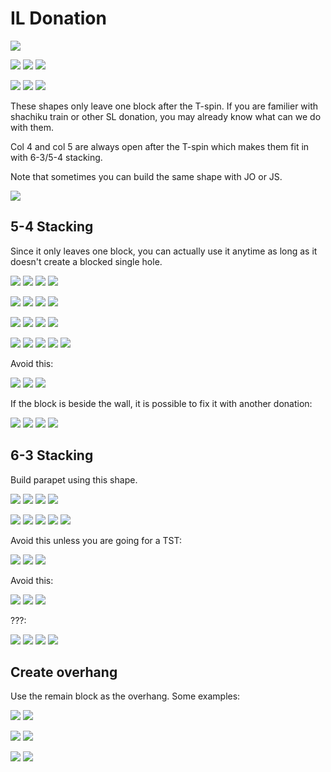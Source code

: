 IL Donation
============

[![](https://fumen-svg-server--eight041.repl.co/?data=v115%40pfglGeilFezhQeg0Iei0FezhIfAgH)](https://harddrop.com/fumen/?v115@pfglGeilFezhQeg0Iei0FezhIfAgH)

[![](https://fumen-svg-server--eight041.repl.co/?data=v115%40HhE8Beg0BeD8Cei0E8AezhJeAgH)](https://harddrop.com/fumen/?v115@HhE8Beg0BeD8Cei0E8AezhJeAgH)
[![](https://fumen-svg-server--eight041.repl.co/?data=v115%40HhE8Beg0BeD8ywi0E8wwzhJeAgH)](https://harddrop.com/fumen/?v115@HhE8Beg0BeD8ywi0E8wwzhJeAgH)
[![](https://fumen-svg-server--eight041.repl.co/?data=v115%40bhE8Beg0LeAgH)](https://harddrop.com/fumen/?v115@bhE8Beg0LeAgH)

[![](https://fumen-svg-server--eight041.repl.co/?data=v115%40KhB8DeglD8CeilE8AezhJeAgH)](https://harddrop.com/fumen/?v115@KhB8DeglD8CeilE8AezhJeAgH)
[![](https://fumen-svg-server--eight041.repl.co/?data=v115%40KhB8DeglD8ywilE8wwzhJeAgH)](https://harddrop.com/fumen/?v115@KhB8DeglD8ywilE8wwzhJeAgH)
[![](https://fumen-svg-server--eight041.repl.co/?data=v115%40ehB8DeglJeAgH)](https://harddrop.com/fumen/?v115@ehB8DeglJeAgH)

These shapes only leave one block after the T-spin. If you are familier with shachiku train or other SL donation, you may already know what can we do with them.

Col 4 and col 5 are always open after the T-spin which makes them fit in with 6-3/5-4 stacking.

Note that sometimes you can build the same shape with JO or JS.

[![](https://fumen-svg-server--eight041.repl.co/?data=v115%40pfg0GeR4g0FeR4h0Qeg0Ieg0RpFeh0RpIfAgH)](https://harddrop.com/fumen/?v115@pfg0GeR4g0FeR4h0Qeg0Ieg0RpFeh0RpIfAgH)

5-4 Stacking
------------

Since it only leaves one block, you can actually use it anytime as long as it doesn't create a blocked single hole.

[![](https://fumen-svg-server--eight041.repl.co/?data=v115%402gB8EeD8FeE8EeE8AeB8BeE8AeD8JeAgH)](https://harddrop.com/fumen/?v115@2gB8EeD8FeE8EeE8AeB8BeE8AeD8JeAgH)
[![](https://fumen-svg-server--eight041.repl.co/?data=v115%402gB8DeglD8ywilE8wwzhE8AeB8BeE8AeD8JeAgH)](https://harddrop.com/fumen/?v115@2gB8DeglD8ywilE8wwzhE8AeB8BeE8AeD8JeAgH)
[![](https://fumen-svg-server--eight041.repl.co/?data=v115%40KhB8DeglE8AeB8BeE8AeD8JeAgH)](https://harddrop.com/fumen/?v115@KhB8DeglE8AeB8BeE8AeD8JeAgH)
[![](https://fumen-svg-server--eight041.repl.co/?data=v115%40KhB8BeBtglE8AeB8BtE8AeD8JeAgH)](https://harddrop.com/fumen/?v115@KhB8BeBtglE8AeB8BtE8AeD8JeAgH)

[![](https://fumen-svg-server--eight041.repl.co/?data=v115%402gB8EeD8FeE8EeE8AeA8BeF8AeD8JeAgH)](https://harddrop.com/fumen/?v115@2gB8EeD8FeE8EeE8AeA8BeF8AeD8JeAgH)
[![](https://fumen-svg-server--eight041.repl.co/?data=v115%402gB8Beg0BeD8ywi0E8wwzhE8AeA8BeF8AeD8JeAgH)](https://harddrop.com/fumen/?v115@2gB8Beg0BeD8ywi0E8wwzhE8AeA8BeF8AeD8JeAgH)
[![](https://fumen-svg-server--eight041.repl.co/?data=v115%40KhB8Beg0BeE8AeA8BeF8AeD8JeAgH)](https://harddrop.com/fumen/?v115@KhB8Beg0BeE8AeA8BeF8AeD8JeAgH)
[![](https://fumen-svg-server--eight041.repl.co/?data=v115%40KhB8Beg0R4E8AeA8R4F8AeD8JeAgH)](https://harddrop.com/fumen/?v115@KhB8Beg0R4E8AeA8R4F8AeD8JeAgH)

[![](https://fumen-svg-server--eight041.repl.co/?data=v115%402gB8EeD8FeE8EeE8AeA8CeE8AeD8JeAgH)](https://harddrop.com/fumen/?v115@2gB8EeD8FeE8EeE8AeA8CeE8AeD8JeAgH)
[![](https://fumen-svg-server--eight041.repl.co/?data=v115%402gB8DeglD8ywilE8wwzhE8AeA8CeE8AeD8JeAgH)](https://harddrop.com/fumen/?v115@2gB8DeglD8ywilE8wwzhE8AeA8CeE8AeD8JeAgH)
[![](https://fumen-svg-server--eight041.repl.co/?data=v115%40KhB8DeglE8AeA8CeE8AeD8JeAgH)](https://harddrop.com/fumen/?v115@KhB8DeglE8AeA8CeE8AeD8JeAgH)
[![](https://fumen-svg-server--eight041.repl.co/?data=v115%405gR4GeR4FeB8i0AeF8AeA8g0BeE8AeD8JeAgH)](https://harddrop.com/fumen/?v115@5gR4GeR4FeB8i0AeF8AeA8g0BeE8AeD8JeAgH)

[![](https://fumen-svg-server--eight041.repl.co/?data=v115%402gB8EeD8FeE8EeE8AeA8CeE8AeD8JeAgH)](https://harddrop.com/fumen/?v115@2gB8EeD8FeE8EeE8AeA8CeE8AeD8JeAgH)
[![](https://fumen-svg-server--eight041.repl.co/?data=v115%402gB8Beg0BeD8ywi0E8wwzhE8AeA8CeE8AeD8JeAgH)](https://harddrop.com/fumen/?v115@2gB8Beg0BeD8ywi0E8wwzhE8AeA8CeE8AeD8JeAgH)
[![](https://fumen-svg-server--eight041.repl.co/?data=v115%40KhB8Beg0BeE8AeA8CeE8AeD8JeAgH)](https://harddrop.com/fumen/?v115@KhB8Beg0BeE8AeA8CeE8AeD8JeAgH)
[![](https://fumen-svg-server--eight041.repl.co/?data=v115%408gwhHeg0whCeB8BeA8g0whE8AeA8h0whE8AeD8JeAg%3FH)](https://harddrop.com/fumen/?v115@8gwhHeg0whCeB8BeA8g0whE8AeA8h0whE8AeD8JeAg?H)
[![](https://fumen-svg-server--eight041.repl.co/?data=v115%40KhB8BeA8wwAeE8AeA8ywE8AeD8JeAgH)](https://harddrop.com/fumen/?v115@KhB8BeA8wwAeE8AeA8ywE8AeD8JeAgH)

Avoid this:

[![](https://fumen-svg-server--eight041.repl.co/?data=v115%402gB8EeD8FeE8EeE8AeA8AeG8AeD8JeAgH)](https://harddrop.com/fumen/?v115@2gB8EeD8FeE8EeE8AeA8AeG8AeD8JeAgH)
[![](https://fumen-svg-server--eight041.repl.co/?data=v115%402gB8Beg0BeD8ywi0E8wwzhE8AeA8AeG8AeD8JeAgH)](https://harddrop.com/fumen/?v115@2gB8Beg0BeD8ywi0E8wwzhE8AeA8AeG8AeD8JeAgH)
[![](https://fumen-svg-server--eight041.repl.co/?data=v115%40KhB8Beg0BeE8AeA8AeG8AeD8JeAgH)](https://harddrop.com/fumen/?v115@KhB8Beg0BeE8AeA8AeG8AeD8JeAgH)

If the block is beside the wall, it is possible to fix it with another donation:

[![](https://fumen-svg-server--eight041.repl.co/?data=v115%402gB8EeD8FeE8EeE8AeC8AeE8AeD8JeAgH)](https://harddrop.com/fumen/?v115@2gB8EeD8FeE8EeE8AeC8AeE8AeD8JeAgH)
[![](https://fumen-svg-server--eight041.repl.co/?data=v115%402gB8DeglD8ywilE8wwzhE8AeC8AeE8AeD8JeAgH)](https://harddrop.com/fumen/?v115@2gB8DeglD8ywilE8wwzhE8AeC8AeE8AeD8JeAgH)
[![](https://fumen-svg-server--eight041.repl.co/?data=v115%40KhB8DeglE8AeC8AeE8AeD8JeAgH)](https://harddrop.com/fumen/?v115@KhB8DeglE8AeC8AeE8AeD8JeAgH)
[![](https://fumen-svg-server--eight041.repl.co/?data=v115%40wgAtHeBtGeg0AtFeB8i0AeF8AeC8AeE8AeD8JeAgH)](https://harddrop.com/fumen/?v115@wgAtHeBtGeg0AtFeB8i0AeF8AeC8AeE8AeD8JeAgH)

6-3 Stacking
------------

Build parapet using this shape.

[![](https://fumen-svg-server--eight041.repl.co/?data=v115%402gB8EeD8FeE8EeE8BeA8BeF8AeC8JeAgH)](https://harddrop.com/fumen/?v115@2gB8EeD8FeE8EeE8BeA8BeF8AeC8JeAgH)
[![](https://fumen-svg-server--eight041.repl.co/?data=v115%402gB8DeglD8ywilE8wwzhE8BeA8BeF8AeC8JeAgH)](https://harddrop.com/fumen/?v115@2gB8DeglD8ywilE8wwzhE8BeA8BeF8AeC8JeAgH)
[![](https://fumen-svg-server--eight041.repl.co/?data=v115%40KhB8DeglE8BeA8BeF8AeC8JeAgH)](https://harddrop.com/fumen/?v115@KhB8DeglE8BeA8BeF8AeC8JeAgH)
[![](https://fumen-svg-server--eight041.repl.co/?data=v115%40BhhlGeB8glAeBtF8glAeA8BtF8AeC8JeAgH)](https://harddrop.com/fumen/?v115@BhhlGeB8glAeBtF8glAeA8BtF8AeC8JeAgH)

[![](https://fumen-svg-server--eight041.repl.co/?data=v115%402gB8EeD8FeE8EeF8CeG8AeC8JeAgH)](https://harddrop.com/fumen/?v115@2gB8EeD8FeE8EeF8CeG8AeC8JeAgH)
[![](https://fumen-svg-server--eight041.repl.co/?data=v115%402gB8Beg0BeD8ywi0E8wwzhF8CeG8AeC8JeAgH)](https://harddrop.com/fumen/?v115@2gB8Beg0BeD8ywi0E8wwzhF8CeG8AeC8JeAgH)
[![](https://fumen-svg-server--eight041.repl.co/?data=v115%40KhB8Beg0BeF8CeG8AeC8JeAgH)](https://harddrop.com/fumen/?v115@KhB8Beg0BeF8CeG8AeC8JeAgH)
[![](https://fumen-svg-server--eight041.repl.co/?data=v115%40KhB8BeA8R4F8AeR4G8AeC8JeAgH)](https://harddrop.com/fumen/?v115@KhB8BeA8R4F8AeR4G8AeC8JeAgH)
[![](https://fumen-svg-server--eight041.repl.co/?data=v115%40egwhIewhIewhEeh0BewhEeg0CeAtCeB8g0AeA8BtF8%3FBeAtG8AeC8JeAgH)](https://harddrop.com/fumen/?v115@egwhIewhIewhEeh0BewhEeg0CeAtCeB8g0AeA8BtF8?BeAtG8AeC8JeAgH)

Avoid this unless you are going for a TST:

[![](https://fumen-svg-server--eight041.repl.co/?data=v115%402gB8EeD8FeE8EeF8BeH8AeC8JeAgH)](https://harddrop.com/fumen/?v115@2gB8EeD8FeE8EeF8BeH8AeC8JeAgH)
[![](https://fumen-svg-server--eight041.repl.co/?data=v115%402gB8Beg0BeD8ywi0E8wwzhF8BeH8AeC8JeAgH)](https://harddrop.com/fumen/?v115@2gB8Beg0BeD8ywi0E8wwzhF8BeH8AeC8JeAgH)
[![](https://fumen-svg-server--eight041.repl.co/?data=v115%40KhB8Beg0BeF8BeH8AeC8JeAgH)](https://harddrop.com/fumen/?v115@KhB8Beg0BeF8BeH8AeC8JeAgH)

Avoid this:

[![](https://fumen-svg-server--eight041.repl.co/?data=v115%402gB8EeD8FeE8EeF8AeB8AeF8AeC8JeAgH)](https://harddrop.com/fumen/?v115@2gB8EeD8FeE8EeF8AeB8AeF8AeC8JeAgH)
[![](https://fumen-svg-server--eight041.repl.co/?data=v115%402gB8DeglD8ywilE8wwzhF8AeB8AeF8AeC8JeAgH)](https://harddrop.com/fumen/?v115@2gB8DeglD8ywilE8wwzhF8AeB8AeF8AeC8JeAgH)
[![](https://fumen-svg-server--eight041.repl.co/?data=v115%40KhB8DeglF8AeB8AeF8AeC8JeAgH)](https://harddrop.com/fumen/?v115@KhB8DeglF8AeB8AeF8AeC8JeAgH)

???:

[![](https://fumen-svg-server--eight041.repl.co/?data=v115%40sgB8EeD8FeE8EeF8DeF8DeF8CeA8JeAgH)](https://harddrop.com/fumen/?v115@sgB8EeD8FeE8EeF8DeF8DeF8CeA8JeAgH)
[![](https://fumen-svg-server--eight041.repl.co/?data=v115%40sgB8Beg0BeD8ywi0E8wwzhF8Aeh0AeF8Aeg0BeF8Ae%3Fg0AeA8JeAgH)](https://harddrop.com/fumen/?v115@sgB8Beg0BeD8ywi0E8wwzhF8Aeh0AeF8Aeg0BeF8Ae?g0AeA8JeAgH)
[![](https://fumen-svg-server--eight041.repl.co/?data=v115%40AhB8Beg0BeF8Aeh0AeF8Aeg0BeF8Aeg0AeA8JeAgH)](https://harddrop.com/fumen/?v115@AhB8Beg0BeF8Aeh0AeF8Aeg0BeF8Aeg0AeA8JeAgH)
[![](https://fumen-svg-server--eight041.repl.co/?data=v115%40AhB8Beg0BeF8Aeh0AeF8Aeg0BeF8Aeg0AeA8JeMNJ)](https://harddrop.com/fumen/?v115@AhB8Beg0BeF8Aeh0AeF8Aeg0BeF8Aeg0AeA8JeMNJ)

Create overhang
---------------

Use the remain block as the overhang. Some examples:

[![](https://fumen-svg-server--eight041.repl.co/?data=v115%40MhE8CeH8AeH8JeAgH)](https://harddrop.com/fumen/?v115@MhE8CeH8AeH8JeAgH)
[![](https://fumen-svg-server--eight041.repl.co/?data=v115%401gglBeBtCeilCeBtBezhAeE8CeH8AeH8JeAgH)](https://harddrop.com/fumen/?v115@1gglBeBtCeilCeBtBezhAeE8CeH8AeH8JeAgH)

[![](https://fumen-svg-server--eight041.repl.co/?data=v115%40pgA8IeA8EeE8CeG8AeI8BeH8AeH8JeAgH)](https://harddrop.com/fumen/?v115@pgA8IeA8EeE8CeG8AeI8BeH8AeH8JeAgH)
[![](https://fumen-svg-server--eight041.repl.co/?data=v115%40ggg0DeBtBeA8i0CeBtAeA8zhAeE8CeG8AeI8BeH8Ae%3FH8JeAgH)](https://harddrop.com/fumen/?v115@ggg0DeBtBeA8i0CeBtAeA8zhAeE8CeG8AeI8BeH8Ae?H8JeAgH)

[![](https://fumen-svg-server--eight041.repl.co/?data=v115%40zgE8EeG8CeG8CeG8CeG8MeAgH)](https://harddrop.com/fumen/?v115@zgE8EeG8CeG8CeG8CeG8MeAgH)
[![](https://fumen-svg-server--eight041.repl.co/?data=v115%40igR4DeglBeR4CeilE8AezhG8CeG8h0AeG8g0BeG8g0%3FLeAgH)](https://harddrop.com/fumen/?v115@igR4DeglBeR4CeilE8AezhG8CeG8h0AeG8g0BeG8g0?LeAgH)
